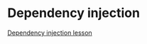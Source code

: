 # Dependency injection

[Dependency injection lesson](https://quii.gitbook.io/learn-go-with-tests/go-fundamentals/dependency-injection)